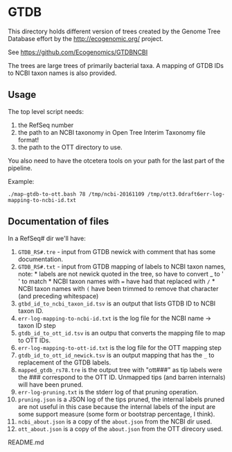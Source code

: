 # GTDB
This directory holds different version of trees created by
the Genome Tree Database effort by the 
http://ecogenomic.org/ project.

See https://github.com/Ecogenomics/GTDBNCBI

The trees are large trees of primarily bacterial taxa.
A mapping of GTDB IDs to NCBI taxon names is also provided.


## Usage
The top level script needs:
  1. the RefSeq number
  2. the path to an NCBI taxonomy in Open Tree Interim Taxonomy file format!
  3. the path to the OTT directory to use.
 
You also need to have the otcetera tools on your path for the last part of the
    pipeline.

Example:

    ./map-gtdb-to-ott.bash 78 /tmp/ncbi-20161109 /tmp/ott3.0draft6err-log-mapping-to-ncbi-id.txt

## Documentation of files
In a RefSeq# dir we'll have:

  1. `GTDB_RS#.tre` - input from GTDB newick with comment that has some documentation.
  2. `GTDB_RS#.txt` - input from GTDB mapping of labels to NCBI taxon names, note:
    * labels are not newick quoted in the tree, so have to convert _ to ' ' to
    match
    * NCBI taxon names with `=` have had that replaced with `/`
    * NCBI taxon names with `(` have been trimmed to remove that character
    (and preceding whitespace)
  3. `gtbd_id_to_ncbi_taxon_id.tsv` is an output that lists GTDB ID to NCBI
  taxon ID.
  4. `err-log-mapping-to-ncbi-id.txt` is the log file for the NCBI name ->
  taxon ID step
  5. `gtdb_id_to_ott_id.tsv` is an outpu that converts the mapping file
    to map to OTT IDs.
  6. `err-log-mapping-to-ott-id.txt` is the log file for the OTT mapping
    step
  7. `gtdb_id_to_ott_id_newick.tsv` is an output mapping that has the
  `_` to ` ` replacement of the GTDB labels.
  8. `mapped_gtdb_rs78.tre` is the output tree with "ott###" as tip labels 
  were the ### correspond to the OTT ID. Unmapped tips (and barren
  internals) will have been pruned.
  9. `err-log-pruning.txt` is the stderr log of that pruning operation.
  10. `pruning.json` is a JSON log of the tips pruned, the internal labels
    pruned are not useful in this case because the internal labels of the
    input are some support measure (some form or bootstrap percentage, I 
    think).
  11. `ncbi_about.json` is a copy of the `about.json` from the NCBI
  dir used.
  12. `ott_about.json` is a copy of the `about.json` from the OTT
  direcory used.



README.md
